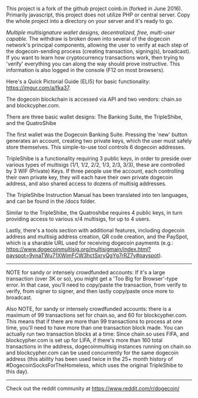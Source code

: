 This project is a fork of the github project coinb.in (forked in June 2016). Primarily javascript, this project does not utilize PHP or central server. Copy the whole project into a directory on your server and it's ready to go.

*Multiple multisignature wallet designs, decentralized, free, multi-user capable.* The withdraw is broken down into several of the dogecoin network's principal components, allowing the user to verify at each step of the dogecoin-sending process (creating transaction, signing(s), broadcast). If you want to learn how cryptocurrency transactions work, then trying to 'verify' everything you can along the way should prove instructive. This information is also logged in the console (F12 on most browsers).

Here's a Quick Pictorial Guide (ELI5) for basic functionality: https://imgur.com/a/fka37.

The dogecoin blockchain is accessed via API and two vendors: chain.so and blockcypher.com. 

There are three basic wallet designs: The Banking Suite, the TripleShibe, and the QuatroShibe

The first wallet was the Dogecoin Banking Suite. Pressing the 'new' button generates an account, creating two private keys, which the user must safely store themselves. This simple-to-use tool controls 6 dogecoin addresses.

TripleShibe is a functionality requiring 3 public keys, in order to preside over various types of multisigs (1/1, 1/2, 2/2, 1/3, 2/3, 3/3), these are controlled by 3 WIF (Private) Keys. If three people use the account, each controlling their own private key, they will each have their own private dogecoin address, and also shared access to dozens of multisig addresses. 

The TripleShibe Instruction Manual has been translated into ten languages, and can be found in the /docs folder.

Similar to the TripleShibe, the Quatroshibe requires 4 public keys, in turn providing access to various x/4 multisigs, for up to 4 users.

Lastly, there's a tools section with additional features, including dogecoin address and multisig address creation, QR code creation, and the PaySpot, which is a sharable URL used for receiving dogecoin payments (e.g.: https://www.dogecoinmultisig.org/multisigmain/index.html?payspot=9vnaTWu71XWimFCW3hctSxryQgYg7rRZ7y#payspot).


*******************************************************************************************************************

NOTE for sandy or intensely crowdfunded accounts: If it's a large transaction (over 3K or so), you might get a 'Too Big for Browser'-type error. In that case, you'll need to copy/paste the transaction, from verify to verify, from signer to signer, and then lastly copy/paste once more to broadcast. 

Also NOTE, for sandy or intensely crowdfunded accounts: there is a maximum of 99 transactions set for chain.so, and 60 for blockcypher.com. This means that if there are more than 99 transactions to process at one time, you'll need to have more than one transaction block made. You can actually run two transaction blocks at a time: Since chain.so uses FIFA, and blockcypher.com is set up for LIFA, if there's more than 160 total transactions in the address, dogecoinmultisig instances running on chain.so and blockcypher.com can be used concurrently for the same dogecoin address (this ability has been used twice in the 25+ month history of #DogecoinSocksForTheHomeless, which uses the original TripleShibe to this day).

**********************************************************************************************************

Check out the reddit community at https://www.reddit.com/r/dogecoin/



